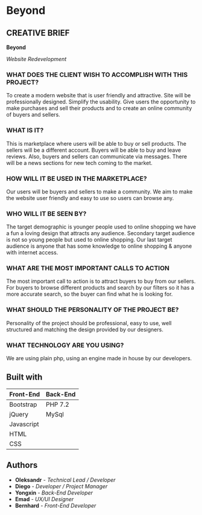 # Beyond

## CREATIVE BRIEF 
**Beyond**

*Website Redevelopment*
 
### WHAT DOES THE CLIENT WISH TO ACCOMPLISH WITH THIS PROJECT?
To create a modern website that is user friendly and attractive. Site will be professionally designed. Simplify the usability. Give users the opportunity to make purchases and sell their products and to create an online community of buyers and sellers.

### WHAT IS IT? 
This is marketplace where users will be able to buy or sell products. The sellers will be a different account. Buyers will be able to buy and leave reviews. Also, buyers and sellers can communicate via messages. There will be a news sections for new tech coming to the market.

### HOW WILL IT BE USED IN THE MARKETPLACE? 
Our users will be buyers and sellers to make a community. We aim to make the website user friendly and easy to use so users can browse any.

### WHO WILL IT BE SEEN BY? 
The target demographic is younger people used to online shopping we have a fun a loving design that attracts any audience. Secondary target audience is not so young people but used to online shopping. Our last target audience is anyone that has some knowledge to online shopping & anyone with internet access.

### WHAT ARE THE MOST IMPORTANT CALLS TO ACTION 
The most important call to action is to attract buyers to buy from our sellers. For buyers to browse different products and search by our filters so it has a more accurate search, so the buyer can find what he is looking for.

### WHAT SHOULD THE PERSONALITY OF THE PROJECT BE? 
Personality of the project should be professional, easy to use, well structured and matching the design provided by our designers.  
### WHAT TECHNOLOGY ARE YOU USING? 
We are using plain php, using an engine made in house by our developers.

## Built with
|Front-End |Back-End|
|--------- |--------|
|Bootstrap |PHP 7.2 |
|jQuery    |MySql   |
|Javascript|        |
|HTML      |        |
|CSS       |        |

## Authors

* **Oleksandr** - *Technical Lead / Developer* 
* **Diego** - *Developer / Project Manager*  
* **Yongxin** - *Back-End Developer*
* **Emad** - *UX/UI Designer*
* **Bernhard** - *Front-End Developer*